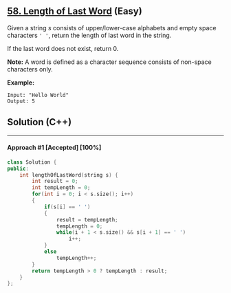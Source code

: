 ## [58. Length of Last Word](https://leetcode.com/problems/length-of-last-word/) (Easy)

Given a string *s* consists of upper/lower-case alphabets and empty space characters `' '`, return the length of last word in the string.

If the last word does not exist, return 0.

**Note:** A word is defined as a character sequence consists of non-space characters only.

**Example:** 

```
Input: "Hello World"
Output: 5
```

## Solution (C++)

------

#### Approach #1  [Accepted] [100%]

```c++
class Solution {
public:
    int lengthOfLastWord(string s) {
        int result = 0;
        int tempLength = 0;
        for(int i = 0; i < s.size(); i++)
        {
            if(s[i] == ' ')
            {
                result = tempLength;
                tempLength = 0;
                while(i + 1 < s.size() && s[i + 1] == ' ')
                    i++;
            }
            else
                tempLength++;
        }
        return tempLength > 0 ? tempLength : result;
    }
};
```
